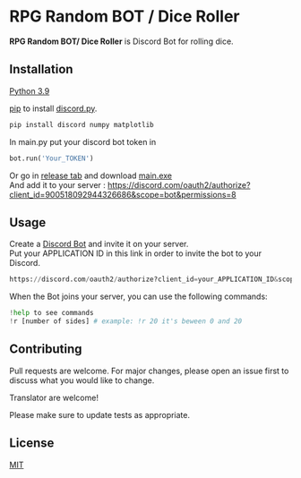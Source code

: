 # RPG Random BOT / Dice Roller

**RPG Random BOT/ Dice Roller** is Discord Bot for rolling dice.

## Installation

[Python 3.9](https://www.python.org/downloads/release/python-3915/) 

[pip](https://pip.pypa.io/en/stable/) to install [discord.py](https://discordpy.readthedocs.io/en/stable/).

```bash
pip install discord numpy matplotlib 
```
In main.py put your discord bot token in 
```python
bot.run('Your_TOKEN')
```

Or go in [release tab](https://github.com/ekomlenovic/RPG-Random-Bot/releases/tag/v1.0.0) and download [main.exe](https://github.com/ekomlenovic/RPG-Random-Bot/releases/download/v1.0.0/main.exe)  
And add it to your server : https://discord.com/oauth2/authorize?client_id=900518092944326686&scope=bot&permissions=8

## Usage

Create a [Discord Bot](https://discord.com/developers/applications) and invite it on your server.  
Put your APPLICATION ID in this link in order to invite the bot to your Discord.  
```python
https://discord.com/oauth2/authorize?client_id=your_APPLICATION_ID&scope=bot&permissions=8
```
When the Bot joins your server, you can use the following commands:

```python
!help to see commands
!r [number of sides] # example: !r 20 it's beween 0 and 20
```

## Contributing

Pull requests are welcome. For major changes, please open an issue first
to discuss what you would like to change.  

Translator are welcome!

Please make sure to update tests as appropriate.

## License

[MIT](https://choosealicense.com/licenses/mit/)
